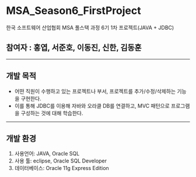 # MSA_Season6_FirstProject
한국 소프트웨어 산업협회 MSA 풀스택 과정 6기 1차 프로젝트(JAVA + JDBC)

## 참여자 : 홍엽, 서준호, 이동진, 신한, 김동훈
---
## 개발 목적
- 어떤 직원이 수행하고 있는 프로젝트나 부서, 프로젝트를 추가/수정/삭제하는 기능을 구현한다.
- 이를 통해 JDBC를 이용해 자바와 오라클 DB를 연결하고, MVC 패턴으로 프로그램을 구성하는 것에 대해 학습한다.
- ---
## 개발 환경
1. 사용언어: JAVA, Oracle SQL
2. 사용 툴: eclipse, Oracle SQL Developer
3. 데이터베이스: Oracle 11g Express Edition
